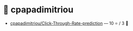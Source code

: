 # 👤 cpapadimitriou

- [cpapadimitriou/Click-Through-Rate-prediction](https://github.com/cpapadimitriou/Click-Through-Rate-prediction) — 10 ⭐️ / 3 🍴
